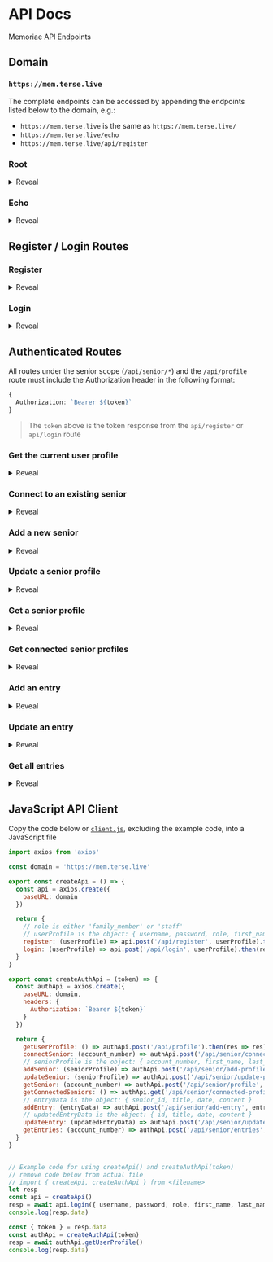 # API Docs
Memoriae API Endpoints


## Domain
### `https://mem.terse.live`
The complete endpoints can be accessed by appending the endpoints listed below to the domain, e.g.:
* `https://mem.terse.live` is the same as `https://mem.terse.live/`
* `https://mem.terse.live/echo`
* `https://mem.terse.live/api/register`


### Root
<details>
  <summary>Reveal</summary>

  ### `GET /`
  * Response `"Hello"`
</details>


### Echo
<details>
  <summary>Reveal</summary>

  ### `POST /echo`
  * Data `Any data`
  * Response `"Received: <Any data>!"`
</details>


## Register / Login Routes


### Register
<details>
  <summary>Reveal</summary>

  ### `POST /api/register`
  * Data
  ```ts
  {
    username: string,
    password: string,
    role: "family_member" | "staff"
    first_name: string,
    last_name: string,
  }
  ````
  > role is either `"family_member"` or `"staff"`

  * Response
  ```ts
  {
    message: string,
    token: string,
    status: boolean
  }
  ```
</details>


### Login
<details>
  <summary>Reveal</summary>

  ### `POST /api/login`
  * Data
  ```ts
  {
    username: string,
    password: string,
    role: "family_member" | "staff"
  }
  ````
  > role is either `"family_member"` or `"staff"`

  * Response
  ```ts
  {
    message: string,
    token: string,
    status: boolean
  }
  ```
</details>


## Authenticated Routes
All routes under the senior scope (`/api/senior/*`) and the `/api/profile` route must include the Authorization header in the following format:
```ts
{
  Authorization: `Bearer ${token}`
}
```
> The `token` above is the token response from the `api/register` or `api/login` route


### Get the current user profile
<details>
  <summary>Reveal</summary>

  ### `POST /api/profile`
  * Headers `Authorization`

  * Response
  ```ts
  {
    message: string,
    profile: object,
    status: boolean
  }
  ```
</details>


### Connect to an existing senior
<details>
  <summary>Reveal</summary>

  ### `POST /api/senior/connect`
  * Headers `Authorization`
  * Data
  ```ts
  {
    account_number: number
  }
  ````
  > `account_number` is a 5 digit number

  * Response
  ```ts
  {
    message: string,
    account_number: number,
    senior_profile: object,
    status: boolean
  }
  ```
</details>


### Add a new senior
<details>
  <summary>Reveal</summary>

  ### `POST /api/senior/add-profile`
  * Headers `Authorization`
  * Data
  ```ts
  {
    account_number: number,
    first_name: string,
    last_name: string,
    birth_date: string,
    profile_picture: string,
    bio: string,
    likes: string,
    dislikes: string
  }
  ````
  > `account_number` is a 5 digit number

  > `birth_date` is a string in the format `YYYY-MM-DDThh:mm:ssTZD` e.g. `2020-11-11T20:15:24+00:00`

  > `likes` and `dislikes` are comma-separated strings e.g. "Fruit,Hiking,Reading"

  * Response
  ```ts
  {
    message: string,
    senior_profile: object,
    status: boolean
  }
  ```
</details>


### Update a senior profile
<details>
  <summary>Reveal</summary>

  ### `POST /api/senior/update-profile`
  * Headers `Authorization`
  * Data
  ```ts
  {
    account_number: number,
    first_name: string,
    last_name: string,
    birth_date: string,
    profile_picture: string,
    bio: string,
    likes: string,
    dislikes: string
  }
  ````
  > `account_number` is a 5 digit number

  > `birth_date` is a string in the format `YYYY-MM-DDThh:mm:ssTZD` e.g. `2020-11-11T20:15:24+00:00`

  > `likes` and `dislikes` are comma-separated strings e.g. "Fruit,Hiking,Reading"

  * Response
  ```ts
  {
    message: string,
    senior_profile: object,
    status: boolean
  }
  ```
</details>


### Get a senior profile
<details>
  <summary>Reveal</summary>

  ### `POST /api/senior/profile`
  * Headers `Authorization`
  * Data
  ```ts
  {
    account_number: number
  }
  ```
  > `account_number` is a 5 digit number

  * Response
  ```ts
  {
    id: number,
    first_name: string,
    last_name: string,
    birth_date: string,
    profile_picture: string,
    bio: string,
    likes: string,
    dislikes: string,
    last_update: string,
    created_at: string
  }
  ```
</details>


### Get connected senior profiles
<details>
  <summary>Reveal</summary>

  ### `GET /api/senior/connected-profiles`
  * Headers `Authorization`

  * Response
  ```ts
  [
    {
      id: number,
      first_name: string,
      last_name: string,
      birth_date: string,
      profile_picture: string,
      bio: string,
      likes: string,
      dislikes: string,
      last_update: string,
      created_at: string
    }
  ]
  ```
</details>


### Add an entry
<details>
  <summary>Reveal</summary>

  ### `POST /api/senior/add-entry`
  * Headers `Authorization`
  * Data
  ```ts
  {
    senior_id: number,
    title: string,
    date: string,
    content: string
  }
  ```
  > `senior_id` is the Account Number

  * Response
  ```ts
  {
    message: string,
    entry_id: number,
    status: boolean
  }
  ```
</details>


### Update an entry
<details>
  <summary>Reveal</summary>

  ### `POST /api/senior/update-entry`
  * Method `POST`
  * Headers `Authorization`
  * Data
  ```ts
  {
    id: number,
    title: string,
    date: string,
    content: string
  }
  ```
  > `id` is the `entry_id`

  * Response
  ```ts
  {
    message: string,
    entry_id: number,
    status: boolean
  }
  ```
</details>


### Get all entries
<details>
  <summary>Reveal</summary>

  ### `POST /api/senior/entries`
  * Headers `Authorization`
  * Data
  ```ts
  {
    account_number: number
  }
  ```
  > `account_number` is the senior's Account Number

  * Response
  ```ts
  [
    {
      id: number,
      title: string,
      date: string,
      content: string,
      last_update: string,
      created_at: string,
      family_member_id: number,
      senior_id: number
    }
  ]
  ```
  > `senior_id` is the Account Number
</details>


## JavaScript API Client
Copy the code below or [`client.js`](client.js), excluding the example code, into a JavaScript file
```js
import axios from 'axios'

const domain = 'https://mem.terse.live'

export const createApi = () => {
  const api = axios.create({
    baseURL: domain
  })

  return {
    // role is either 'family_member' or 'staff'
    // userProfile is the object: { username, password, role, first_name, last_name }
    register: (userProfile) => api.post('/api/register', userProfile).then(res => res).catch(err => err),
    login: (userProfile) => api.post('/api/login', userProfile).then(res => res).catch(err => err)
  }
}

export const createAuthApi = (token) => {
  const authApi = axios.create({
    baseURL: domain,
    headers: {
      Authorization: `Bearer ${token}`
    }
  })

  return {
    getUserProfile: () => authApi.post('/api/profile').then(res => res).catch(err => err),
    connectSenior: (account_number) => authApi.post('/api/senior/connect', { account_number }).then(res => res).catch(err => err),
    // seniorProfile is the object: { account_number, first_name, last_name, birth_date, profile_picture, bio, likes, dislikes }
    addSenior: (seniorProfile) => authApi.post('/api/senior/add-profile', seniorProfile).then(res => res).catch(err => err),
    updateSenior: (seniorProfile) => authApi.post('/api/senior/update-profile', seniorProfile).then(res => res).catch(err => err),
    getSenior: (account_number) => authApi.post('/api/senior/profile', { account_number }).then(res => res).catch(err => err),
    getConnectedSeniors: () => authApi.get('/api/senior/connected-profiles').then(res => res).catch(err => err),
    // entryData is the object: { senior_id, title, date, content }
    addEntry: (entryData) => authApi.post('/api/senior/add-entry', entryData).then(res => res).catch(err => err),
    // updatedEntryData is the object: { id, title, date, content }
    updateEntry: (updatedEntryData) => authApi.post('/api/senior/update-entry', updatedEntryData).then(res => res).catch(err => err),
    getEntries: (account_number) => authApi.post('/api/senior/entries', { account_number }).then(res => res).catch(err => err)
  }
}


// Example code for using createApi() and createAuthApi(token)
// remove code below from actual file
// import { createApi, createAuthApi } from <filename>
let resp
const api = createApi()
resp = await api.login({ username, password, role, first_name, last_name })
console.log(resp.data)

const { token } = resp.data
const authApi = createAuthApi(token)
resp = await authApi.getUserProfile()
console.log(resp.data)
```
